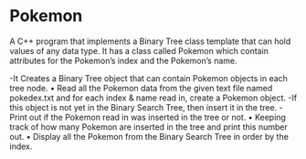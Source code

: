 # Pokemon

A C++ program that implements a Binary Tree class template that can hold values of any data type. 
It has a class called Pokemon which contain attributes for the Pokemon’s index and the Pokemon’s name. 

-It Creates a Binary Tree object that can contain Pokemon objects in each tree node.
• Read all the Pokemon data from the given text file named pokedex.txt and for each index & name read in, create a Pokemon object. 
    -If this object is not yet in the Binary Search Tree, then insert it in the tree. 
    -Print out if the Pokemon read in was inserted in the tree or not.
• Keeping track of how many Pokemon are inserted in the tree and print this number out.
• Display all the Pokemon from the Binary Search Tree in order by the index.

